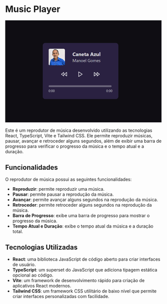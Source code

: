 # Music Player
<img src="./src/assets/Captura%20de%20tela%202023-07-04%20193832.png" alt="Print Calculadora" width="500">

Este é um reprodutor de música desenvolvido utilizando as tecnologias React, TypeScript, Vite e Tailwind CSS. Ele permite reproduzir músicas, pausar, avançar e retroceder alguns segundos, além de exibir uma barra de progresso para verificar o progresso da música e o tempo atual e a duração.

## Funcionalidades
O reprodutor de música possui as seguintes funcionalidades:

- **Reproduzir**: permite reproduzir uma música.
- **Pausar**: permite pausar a reprodução da música.
- **Avançar**: permite avançar alguns segundos na reprodução da música.
- **Retroceder**: permite retroceder alguns segundos na reprodução da música.
- **Barra de Progresso**: exibe uma barra de progresso para mostrar o progresso da música.
- **Tempo Atual e Duração**: exibe o tempo atual da música e a duração total.

## Tecnologias Utilizadas
- **React**: uma biblioteca JavaScript de código aberto para criar interfaces de usuário.
- **TypeScript**: um superset do JavaScript que adiciona tipagem estática opcional ao código.
- **Vite**: um framework de desenvolvimento rápido para criação de aplicativos React modernos.
- **Tailwind CSS**: um framework CSS utilitário de baixo nível que permite criar interfaces personalizadas com facilidade.

